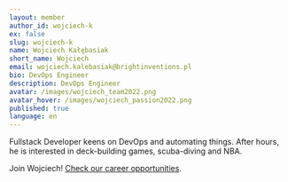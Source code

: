 ```yaml
---
layout: member
author_id: wojciech-k
ex: false
slug: wojciech-k
name: Wojciech Kałębasiak
short_name: Wojciech
email: wojciech.kalebasiak@brightinventions.pl
bio: DevOps Engineer
description: DevOps Engineer
avatar: /images/wojciech_team2022.png
avatar_hover: /images/wojciech_passion2022.png
published: true
language: en
---
```

Fullstack Developer keens on DevOps and automating things. After hours, he is interested in deck-building games, scuba-diving and NBA.

Join Wojciech! [Check our career opportunities](/career).
